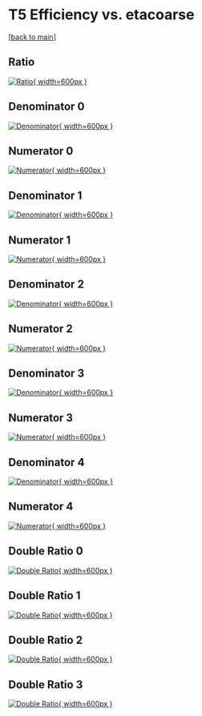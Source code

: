 # T5 Efficiency vs. etacoarse

[[back to main](./)]



## Ratio

[![Ratio](../mtv/var/T5_vtr_211_-1_eff_etacoarse.png){ width=600px }](../mtv/var/T5_vtr_211_-1_eff_etacoarse.pdf)

## Denominator 0

[![Denominator](../mtv/den/T5_vtr_211_-1_eff_etacoarse_den0.png){ width=600px }](../mtv/den/T5_vtr_211_-1_eff_etacoarse_den0.pdf)

## Numerator 0

[![Numerator](../mtv/num/T5_vtr_211_-1_eff_etacoarse_num0.png){ width=600px }](../mtv/num/T5_vtr_211_-1_eff_etacoarse_num0.pdf)

## Denominator 1

[![Denominator](../mtv/den/T5_vtr_211_-1_eff_etacoarse_den1.png){ width=600px }](../mtv/den/T5_vtr_211_-1_eff_etacoarse_den1.pdf)

## Numerator 1

[![Numerator](../mtv/num/T5_vtr_211_-1_eff_etacoarse_num1.png){ width=600px }](../mtv/num/T5_vtr_211_-1_eff_etacoarse_num1.pdf)

## Denominator 2

[![Denominator](../mtv/den/T5_vtr_211_-1_eff_etacoarse_den2.png){ width=600px }](../mtv/den/T5_vtr_211_-1_eff_etacoarse_den2.pdf)

## Numerator 2

[![Numerator](../mtv/num/T5_vtr_211_-1_eff_etacoarse_num2.png){ width=600px }](../mtv/num/T5_vtr_211_-1_eff_etacoarse_num2.pdf)

## Denominator 3

[![Denominator](../mtv/den/T5_vtr_211_-1_eff_etacoarse_den3.png){ width=600px }](../mtv/den/T5_vtr_211_-1_eff_etacoarse_den3.pdf)

## Numerator 3

[![Numerator](../mtv/num/T5_vtr_211_-1_eff_etacoarse_num3.png){ width=600px }](../mtv/num/T5_vtr_211_-1_eff_etacoarse_num3.pdf)

## Denominator 4

[![Denominator](../mtv/den/T5_vtr_211_-1_eff_etacoarse_den4.png){ width=600px }](../mtv/den/T5_vtr_211_-1_eff_etacoarse_den4.pdf)

## Numerator 4

[![Numerator](../mtv/num/T5_vtr_211_-1_eff_etacoarse_num4.png){ width=600px }](../mtv/num/T5_vtr_211_-1_eff_etacoarse_num4.pdf)

## Double Ratio 0

[![Double Ratio](../mtv/ratio/T5_vtr_211_-1_eff_etacoarse_ratio0.png){ width=600px }](../mtv/ratio/T5_vtr_211_-1_eff_etacoarse_ratio0.pdf)

## Double Ratio 1

[![Double Ratio](../mtv/ratio/T5_vtr_211_-1_eff_etacoarse_ratio1.png){ width=600px }](../mtv/ratio/T5_vtr_211_-1_eff_etacoarse_ratio1.pdf)

## Double Ratio 2

[![Double Ratio](../mtv/ratio/T5_vtr_211_-1_eff_etacoarse_ratio2.png){ width=600px }](../mtv/ratio/T5_vtr_211_-1_eff_etacoarse_ratio2.pdf)

## Double Ratio 3

[![Double Ratio](../mtv/ratio/T5_vtr_211_-1_eff_etacoarse_ratio3.png){ width=600px }](../mtv/ratio/T5_vtr_211_-1_eff_etacoarse_ratio3.pdf)

